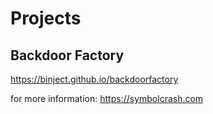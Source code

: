 # Projects

## Backdoor Factory
https://binject.github.io/backdoorfactory


for more information:
https://symbolcrash.com
